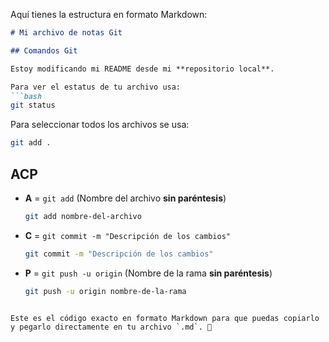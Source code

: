 Aquí tienes la estructura en formato Markdown:  

```markdown
# Mi archivo de notas Git

## Comandos Git

Estoy modificando mi README desde mi **repositorio local**.

Para ver el estatus de tu archivo usa:
```bash
git status
```
Para seleccionar todos los archivos se usa:
```bash
git add .
```

## ACP

- **A** = `git add` (Nombre del archivo **sin paréntesis**)
  ```bash
  git add nombre-del-archivo
  ```
- **C** = `git commit -m "Descripción de los cambios"`
  ```bash
  git commit -m "Descripción de los cambios"
  ```
- **P** = `git push -u origin` (Nombre de la rama **sin paréntesis**)
  ```bash
  git push -u origin nombre-de-la-rama
  ```
```

Este es el código exacto en formato Markdown para que puedas copiarlo y pegarlo directamente en tu archivo `.md`. 🚀